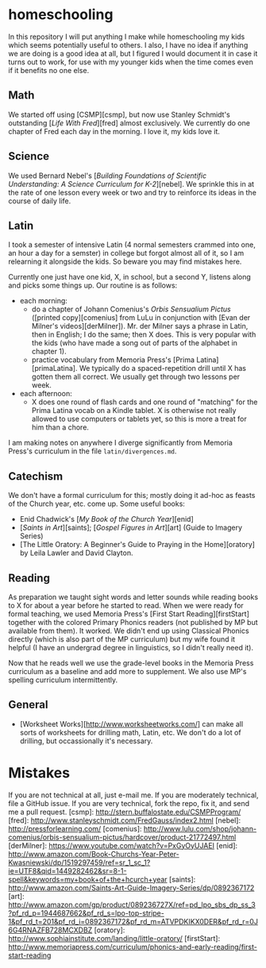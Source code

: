 # homeschooling

In this repository I will put anything I make while homeschooling my kids which seems potentially useful to others. I also, I have no idea if anything we are doing is a good idea at all, but I figured I would document it in case it turns out to work, for use with my younger kids when the time comes even if it benefits no one else.

## Math

We started off using [CSMP][csmp], but now use Stanley Schmidt's outstanding [_Life With Fred_][fred] almost exclusively.  We currently do one chapter of Fred each day in the morning.  I love it, my kids love it.  

## Science
We used Bernard Nebel's [_Building Foundations of Scientific Understanding: A Science Curriculum for K-2_][nebel].  We sprinkle this in at the rate of one lesson every week or two and try to reinforce its ideas in the course of daily life.

## Latin

I took a semester of intensive Latin (4 normal semesters crammed into one, an hour a day for a semster) in college but forgot almost all of it, so I am relearning it alongside the kids.  So beware you may find mistakes here.  

Currently one just have one kid, X, in school, but a second Y, listens along and picks some things up.  Our routine is as follows:
- each morning:
  - do a chapter of Johann Comenius's _Orbis Sensualium Pictus_ ([printed copy][comenius] from LuLu in conjunction with [Evan der Milner's videos][derMilner]).  Mr. der Milner says a phrase in Latin, then in English; I do the same; then X does.  This is very popular with the kids (who have made a song out of parts of the alphabet in chapter 1).
  - practice vocabulary from Memoria Press's [Prima Latina][primaLatina].  We typically do a spaced-repetition drill until X has gotten them all correct.  We usually get through two lessons per week.
- each afternoon:
  - X does one round of flash cards and one round of "matching" for the Prima Latina vocab on a Kindle tablet. X is otherwise not really allowed to use computers or tablets yet, so this is more a treat for him than a chore.

I am making notes on anywhere I diverge significantly from Memoria Press's curriculum in the file `latin/divergences.md`.  

## Catechism

We don't have a formal curriculum for this; mostly doing it ad-hoc as feasts of the Church year, etc. come up.  Some useful books:
  - Enid Chadwick's [_My Book of the Church Year_][enid]
  - [_Saints in Art_][saints]; [_Gospel Figures in Art_][art] (Guide to Imagery Series)
  - [The Little Oratory: A Beginner's Guide to Praying in the Home][oratory] by Leila Lawler and David Clayton.

## Reading

As preparation we taught sight words and letter sounds while reading books to X for about a year before he started to read.  When we were ready for formal teaching, we used Memoria Press's [First Start Reading][firstStart] together with the colored Primary Phonics readers (not published by MP but available from them).  It worked.  We didn't end up using Classical Phonics directly (which is also part of the MP curriculum) but my wife found it helpful (I have an undergrad degree in linguistics, so I didn't really need it).

Now that he reads well we use the grade-level books in the Memoria Press curriculum as a baseline and add more to supplement.  We also use MP's spelling curriculum intermittently.

## General
- [Worksheet Works][http://www.worksheetworks.com/] can make all sorts of worksheets for drilling math, Latin, etc.  We don't do a lot of drilling, but occassionally it's necessary.

# Mistakes
If you are not technical at all, just e-mail me.  If you are moderately technical, file a GitHub issue. If you are very technical, fork the repo, fix it, and send me a pull request.
[csmp]: http://stern.buffalostate.edu/CSMPProgram/
[fred]: http://www.stanleyschmidt.com/FredGauss/index2.html
[nebel]: http://pressforlearning.com/
[comenius]: http://www.lulu.com/shop/johann-comenius/orbis-sensualium-pictus/hardcover/product-21772497.html
[derMilner]: https://www.youtube.com/watch?v=PxGyOyUJAEI
[enid]: http://www.amazon.com/Book-Churchs-Year-Peter-Kwasniewski/dp/1519297459/ref=sr_1_sc_1?ie=UTF8&qid=1449282462&sr=8-1-spell&keywords=my+book+of+the+hcurch+year
[saints]: http://www.amazon.com/Saints-Art-Guide-Imagery-Series/dp/0892367172
[art]: http://www.amazon.com/gp/product/089236727X/ref=pd_lpo_sbs_dp_ss_3?pf_rd_p=1944687662&pf_rd_s=lpo-top-stripe-1&pf_rd_t=201&pf_rd_i=0892367172&pf_rd_m=ATVPDKIKX0DER&pf_rd_r=0J6G4RNAZFB728MCXDBZ
[oratory]: http://www.sophiainstitute.com/landing/little-oratory/
[firstStart]: http://www.memoriapress.com/curriculum/phonics-and-early-reading/first-start-reading
